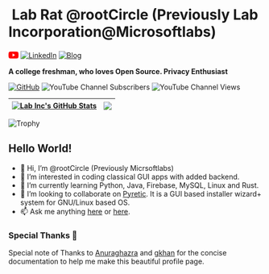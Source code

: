 # <img style="border-radius: 50%;" alt="" src="https://avatars.githubusercontent.com/u/35325046?v=4" height="120"> Lab Rat @rootCircle (Previously Lab Incorporation@Microsoftlabs)

<a href="https://www.youtube.com/@12thprogrammr99"><img align="center" src="https://github.com/rootCircle/rootCircle/raw/main/res/youtube.png" alt="Youtube" height="20px"/></a>
<a href="https://linkedin.com/in/praveen-jaiswal-atlabinc"><img align="center" src="https://github.com/rootCircle/rootCircle/raw/main/res/linkedin.ico" alt="LinkedIn" height="20px"/></a>
<a href="https://frolicslab.blogspot.com/"><img align="center" src="https://github.com/rootCircle/rootCircle/raw/main/res/blogger.ico" alt="Blog" height="20px"/></a>


**A college freshman, who loves Open Source. Privacy Enthusiast**


[![GitHub](https://img.shields.io/github/followers/rootCircle?label=follow&style=social)](https://github.com/rootCircle)
![YouTube Channel Subscribers](https://img.shields.io/youtube/channel/subscribers/UC4vCUJ5_aMu7C3E4Vvw-lTA?style=social)
![YouTube Channel Views](https://img.shields.io/youtube/channel/views/UC4vCUJ5_aMu7C3E4Vvw-lTA?style=social)

| <a href="https://github.com/rootCircle/"><img align="center" src="https://github-readme-stats.vercel.app/api?username=rootCircle&show_icons=true&include_all_commits=true&theme=buefy&hide_border=true" alt="Lab Inc's GitHub Stats" /></a> | <a href="https://github.com/rootCircle/"><img align="center" src="https://github-readme-stats.vercel.app/api/top-langs/?username=rootCircle&theme=buefy&hide_border=true" /></a> |
| ------------- | ------------- |


<!-- ![Lab Inc's Wakatime Stats](https://github-readme-stats.vercel.app/api/wakatime?username=rootCircle) -->

![Trophy](https://github-profile-trophy.vercel.app/?username=rootCircle)

## Hello World!
- 👋 Hi, I’m @rootCircle (Previously Micrsoftlabs)
- 👀 I’m interested in coding classical GUI apps with added backend.
- 🌱 I’m currently learning Python, Java, Firebase, MySQL, Linux and Rust.
- 💞️ I’m looking to collaborate on [Pyretic](https://github.com/rootCircle/Pyretic). It is a GUI based installer wizard+ system for GNU/Linux based OS.
- 📫 Ask me anything [here](https://github.com/rootCircle/rootCircle/issues) or [here](https://linkedin.com/in/praveen-jaiswal-atlabinc).

### Special Thanks 💙
Special note of Thanks to [Anuraghazra](https://github.com/anuraghazra/github-readme-stats) and [gkhan](https://github.com/gkhan205/gkhan205) for the concise documentation to help me make this beautiful profile page.



